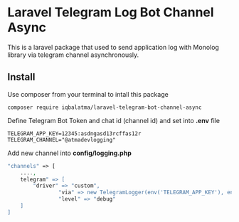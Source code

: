 # Laravel Telegram Log Bot Channel Async

This is a laravel package that used to send application log with Monolog library via telegram channel asynchronously. 

## Install

Use composer from your terminal to intall this package

```
composer require iqbalatma/laravel-telegram-bot-channel-async
```

Define Telegram Bot Token and chat id (channel id) and set into <b>.env</b> file

```
TELEGRAM_APP_KEY=12345:asdngasd13rcffas12r
TELEGRAM_CHANNEL="@atmadevlogging"
```

Add new channel into <b>config/logging.php</b>

```php
"channels" => [
	....,
	telegram" => [
		"driver" => "custom",
            	"via" => new TelegramLogger(env('TELEGRAM_APP_KEY'), env('TELEGRAM_CHANNEL'), true),
            	"level" => "debug"
	]
]
```
